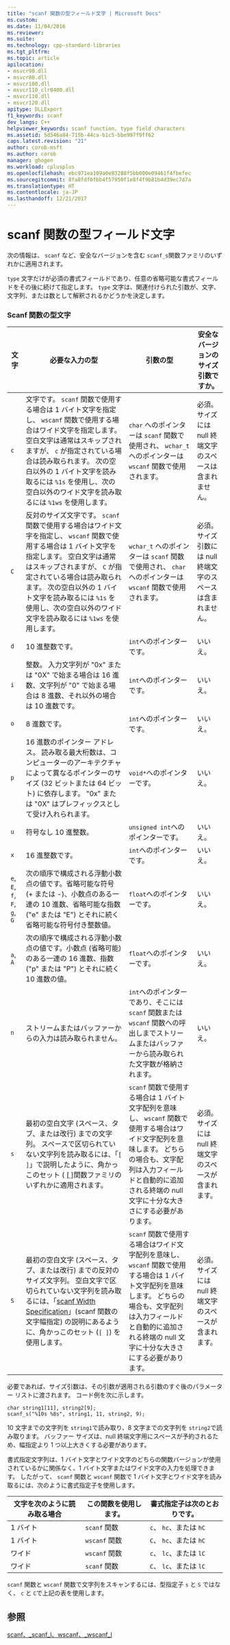 ```yaml
---
title: "scanf 関数の型フィールド文字 | Microsoft Docs"
ms.custom: 
ms.date: 11/04/2016
ms.reviewer: 
ms.suite: 
ms.technology: cpp-standard-libraries
ms.tgt_pltfrm: 
ms.topic: article
apilocation:
- msvcr90.dll
- msvcr80.dll
- msvcr100.dll
- msvcr110_clr0400.dll
- msvcr110.dll
- msvcr120.dll
apitype: DLLExport
f1_keywords: scanf
dev_langs: C++
helpviewer_keywords: scanf function, type field characters
ms.assetid: 5d546a84-715b-44ca-b1c5-bbe997f9ff62
caps.latest.revision: "21"
author: corob-msft
ms.author: corob
manager: ghogen
ms.workload: cplusplus
ms.openlocfilehash: ebc971ea109a0e83288f5bb000e09461f4fbefec
ms.sourcegitcommit: 8fa8fdf0fbb4f57950f1e8f4f9b81b4d39ec7d7a
ms.translationtype: HT
ms.contentlocale: ja-JP
ms.lasthandoff: 12/21/2017
---
```

# <a name="scanf-type-field-characters"></a>scanf 関数の型フィールド文字
次の情報は、 `scanf` など、安全なバージョンを含む `scanf_s`関数ファミリのいずれかに適用されます。  
  
 `type` 文字だけが必須の書式フィールドであり、任意の省略可能な書式フィールドをその後に続けて指定します。 `type` 文字は、関連付けられた引数が、文字、文字列、または数として解釈されるかどうかを決定します。  
  
### <a name="type-characters-for-scanf-functions"></a>Scanf 関数の型文字  
  
|文字|必要な入力の型|引数の型|安全なバージョンのサイズ引数ですか。|  
|---------------|----------------------------|----------------------|--------------------------------------|  
|`c`|文字です。 `scanf` 関数で使用する場合は 1 バイト文字を指定し、 `wscanf` 関数で使用する場合はワイド文字を指定します。 空白文字は通常はスキップされますが、 `c` が指定されている場合は読み取られます。 次の空白以外の 1 バイト文字を読み取るには `%1s` を使用し、次の空白以外のワイド文字を読み取るには `%1ws` を使用します。|`char` へのポインターは `scanf` 関数で使用され、 `wchar_t` へのポインターは `wscanf` 関数で使用されます。|必須。 サイズには null 終端文字のスペースは含まれません。|  
|`C`|反対のサイズ文字です。 `scanf` 関数で使用する場合はワイド文字を指定し、 `wscanf` 関数で使用する場合は 1 バイト文字を指定します。 空白文字は通常はスキップされますが、 `C` が指定されている場合は読み取られます。 次の空白以外の 1 バイト文字を読み取るには `%1s` を使用し、次の空白以外のワイド文字を読み取るには `%1ws` を使用します。|`wchar_t` へのポインターは `scanf` 関数で使用され、 `char` へのポインターは `wscanf` 関数で使用されます。|必須。 サイズ引数には null 終端文字のスペースは含まれません。|  
|`d`|10 進整数です。|`int`へのポインターです。|いいえ。|  
|`i`|整数。 入力文字列が "0x" または "0X" で始まる場合は 16 進数、文字列が "0" で始まる場合は 8 進数、それ以外の場合は 10 進数です。|`int`へのポインターです。|いいえ。|  
|`o`|8 進数です。|`int`へのポインターです。|いいえ。|  
|`p`|16 進数のポインター アドレス。 読み取る最大桁数は、コンピューターのアーキテクチャによって異なるポインターのサイズ (32 ビットまたは 64 ビット) に依存します。 "0x" または "0X" はプレフィックスとして受け入れられます。|`void*`へのポインターです。|いいえ。|  
|`u`|符号なし 10 進整数。|`unsigned int`へのポインターです。|いいえ。|  
|`x`|16 進整数です。|`int`へのポインターです。|いいえ。|  
|`e`, `E`, `f`, `F`, `g`, `G`|次の順序で構成される浮動小数点の値です。省略可能な符号 (+ または -)、小数点のある一連の 10 進数、省略可能な指数 ("e" または "E") とそれに続く省略可能な符号付き整数値。|`float`へのポインターです。|いいえ。|  
|`a`, `A`|次の順序で構成される浮動小数点の値です。小数点 (省略可能) のある一連の 16 進数、指数 ("p" または "P") とそれに続く 10 進数の値。|`float`へのポインターです。|いいえ。|  
|`n`|ストリームまたはバッファーからの入力は読み取られません。|`int`へのポインターであり、そこには `scanf` 関数または `wscanf` 関数への呼出しまでストリームまたはバッファーから読み取られた文字数が格納されます。|いいえ。|  
|`s`|最初の空白文字 (スペース、タブ、または改行) までの文字列。 スペースで区切られていない文字列を読み取るには、「`[ ]`」で説明したように、角かっこのセット ( [[ ]](../c-runtime-library/scanf-width-specification.md)関数ファミリのいずれかに適用されます。|`scanf` 関数で使用する場合は 1 バイト文字配列を意味し、 `wscanf` 関数で使用する場合はワイド文字配列を意味します。 どちらの場合も、文字配列は入力フィールドと自動的に追加される終端の null 文字に十分な大きさにする必要があります。|必須。 サイズには null 終端文字のスペースが含まれます。|  
|`S`|最初の空白文字 (スペース、タブ、または改行) までの反対のサイズ文字列。 空白文字で区切られていない文字列を読み取るには、「[scanf Width Specification](../c-runtime-library/scanf-width-specification.md)」(scanf 関数の文字幅指定) の説明にあるように、角かっこのセット (`[ ]`) を使用します。|`scanf` 関数で使用する場合はワイド文字配列を意味し、`wscanf` 関数で使用する場合は 1 バイト文字配列を意味します。 どちらの場合も、文字配列は入力フィールドと自動的に追加される終端の null 文字に十分な大きさにする必要があります。|必須。 サイズには null 終端文字のスペースが含まれます。|  
  
  
 必要であれば、サイズ引数は、その引数が適用される引数のすぐ後のパラメーター リストに渡されます。 コード例を次に示します。  
  
```  
char string1[11], string2[9];  
scanf_s("%10s %8s", string1, 11, string2, 9);  
```  
  
 10 文字までの文字列を `string1`で読み取り、8 文字までの文字列を `string2`で読み取ります。 バッファー サイズは、null 終端文字用にスペースが予約されるため、幅指定より 1 つ以上大きくする必要があります。  
  
 書式指定文字列は、1 バイト文字とワイド文字のどちらの関数バージョンが使用されているかに関係なく、1 バイト文字またはワイド文字の入力を処理できます。 したがって、 `scanf` 関数と `wscanf` 関数で 1 バイト文字とワイド文字を読み取るには、次のように書式指定子を使用します。  
  
|文字を次のように読み取る場合|この関数を使用します。|書式指定子は次のとおりです。|  
|--------------------------|-----------------------|----------------------------------|  
|1 バイト|`scanf` 関数|`c`、 `hc`、または `hC`|  
|1 バイト|`wscanf` 関数|`C`、 `hc`、または `hC`|  
|ワイド|`wscanf` 関数|`c`、 `lc`、または `lC`|  
|ワイド|`scanf` 関数|`C`、 `lc`、または `lC`|  
  
 `scanf` 関数と `wscanf` 関数で文字列をスキャンするには、型指定子 `s` と `S` ではなく、 `c` と `C`で上記の表を使用します。  
  
## <a name="see-also"></a>参照  
 [scanf、_scanf_l、wscanf、_wscanf_l](../c-runtime-library/reference/scanf-scanf-l-wscanf-wscanf-l.md)